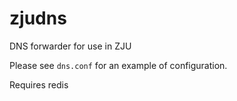# zjudns
DNS forwarder for use in ZJU

Please see `dns.conf` for an example of configuration.

Requires redis
